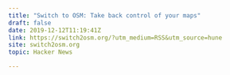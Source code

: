 ```yaml
---
title: "Switch to OSM: Take back control of your maps"
draft: false
date: 2019-12-12T11:19:41Z
link: https://switch2osm.org/?utm_medium=RSS&utm_source=hune
site: switch2osm.org
topic: Hacker News  

---
```

